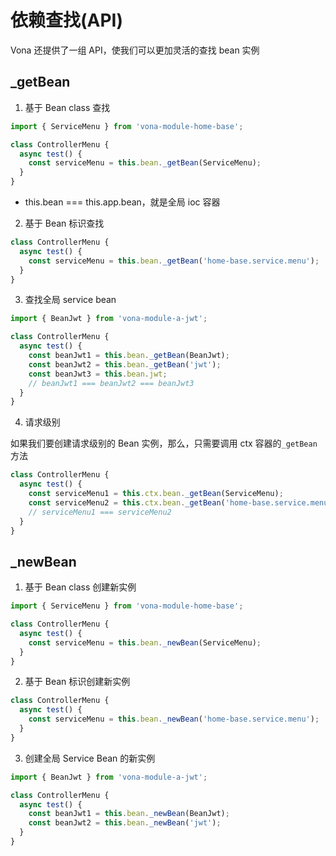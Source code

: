 # 依赖查找(API)

Vona 还提供了一组 API，使我们可以更加灵活的查找 bean 实例

## _getBean

1. 基于 Bean class 查找

``` typescript
import { ServiceMenu } from 'vona-module-home-base';

class ControllerMenu {
  async test() {
    const serviceMenu = this.bean._getBean(ServiceMenu);
  }
}
```

- this.bean === this.app.bean，就是全局 ioc 容器

2. 基于 Bean 标识查找

``` typescript
class ControllerMenu {
  async test() {
    const serviceMenu = this.bean._getBean('home-base.service.menu');
  }
}
```

3. 查找全局 service bean

``` typescript
import { BeanJwt } from 'vona-module-a-jwt';

class ControllerMenu {
  async test() {
    const beanJwt1 = this.bean._getBean(BeanJwt);
    const beanJwt2 = this.bean._getBean('jwt');
    const beanJwt3 = this.bean.jwt;
    // beanJwt1 === beanJwt2 === beanJwt3
  }
}
```

4. 请求级别

如果我们要创建请求级别的 Bean 实例，那么，只需要调用 ctx 容器的`_getBean`方法

``` typescript
class ControllerMenu {
  async test() {
    const serviceMenu1 = this.ctx.bean._getBean(ServiceMenu);
    const serviceMenu2 = this.ctx.bean._getBean('home-base.service.menu');
    // serviceMenu1 === serviceMenu2
  }
}
```

## _newBean

1. 基于 Bean class 创建新实例

``` typescript
import { ServiceMenu } from 'vona-module-home-base';

class ControllerMenu {
  async test() {
    const serviceMenu = this.bean._newBean(ServiceMenu);
  }
}
```

2. 基于 Bean 标识创建新实例

``` typescript
class ControllerMenu {
  async test() {
    const serviceMenu = this.bean._newBean('home-base.service.menu');
  }
}
```

3. 创建全局 Service Bean 的新实例

``` typescript
import { BeanJwt } from 'vona-module-a-jwt';

class ControllerMenu {
  async test() {
    const beanJwt1 = this.bean._newBean(BeanJwt);
    const beanJwt2 = this.bean._newBean('jwt');
  }
}
```